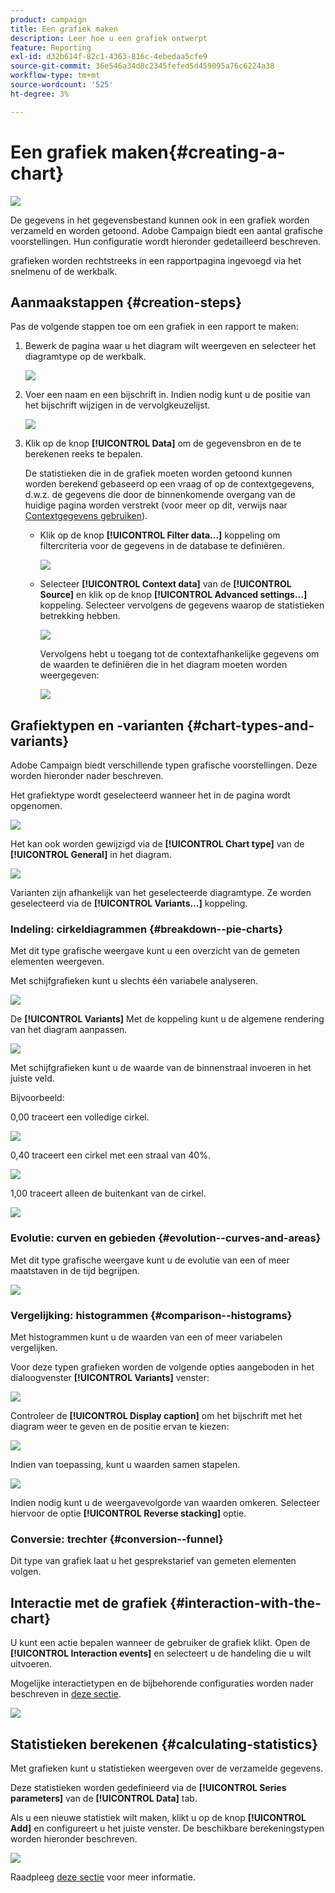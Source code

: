 ```yaml
---
product: campaign
title: Een grafiek maken
description: Leer hoe u een grafiek ontwerpt
feature: Reporting
exl-id: d32b614f-82c1-4363-816c-4ebedaa5cfe9
source-git-commit: 36e546a34d8c2345fefed5d459095a76c6224a38
workflow-type: tm+mt
source-wordcount: '525'
ht-degree: 3%

---
```


# Een grafiek maken{#creating-a-chart}

![](../../assets/common.svg)

De gegevens in het gegevensbestand kunnen ook in een grafiek worden verzameld en worden getoond. Adobe Campaign biedt een aantal grafische voorstellingen. Hun configuratie wordt hieronder gedetailleerd beschreven.

grafieken worden rechtstreeks in een rapportpagina ingevoegd via het snelmenu of de werkbalk.

## Aanmaakstappen {#creation-steps}

Pas de volgende stappen toe om een grafiek in een rapport te maken:

1. Bewerk de pagina waar u het diagram wilt weergeven en selecteer het diagramtype op de werkbalk.

   ![](assets/s_advuser_report_page_activity_04.png)

1. Voer een naam en een bijschrift in. Indien nodig kunt u de positie van het bijschrift wijzigen in de vervolgkeuzelijst.

   ![](assets/s_ncs_advuser_report_wizard_018.png)

1. Klik op de knop **[!UICONTROL Data]** om de gegevensbron en de te berekenen reeks te bepalen.

   De statistieken die in de grafiek moeten worden getoond kunnen worden berekend gebaseerd op een vraag of op de contextgegevens, d.w.z. de gegevens die door de binnenkomende overgang van de huidige pagina worden verstrekt (voor meer op dit, verwijs naar [Contextgegevens gebruiken](../../reporting/using/using-the-context.md#using-context-data)).

   * Klik op de knop **[!UICONTROL Filter data...]** koppeling om filtercriteria voor de gegevens in de database te definiëren.

      ![](assets/reporting_graph_add_filter.png)

   * Selecteer **[!UICONTROL Context data]** van de **[!UICONTROL Source]** en klik op de knop **[!UICONTROL Advanced settings...]** koppeling. Selecteer vervolgens de gegevens waarop de statistieken betrekking hebben.

      ![](assets/reporting_graph_from_context.png)

      Vervolgens hebt u toegang tot de contextafhankelijke gegevens om de waarden te definiëren die in het diagram moeten worden weergegeven:

      ![](assets/reporting_graph_select-from_context.png)

## Grafiektypen en -varianten {#chart-types-and-variants}

Adobe Campaign biedt verschillende typen grafische voorstellingen. Deze worden hieronder nader beschreven.

Het grafiektype wordt geselecteerd wanneer het in de pagina wordt opgenomen.

![](assets/s_advuser_report_page_activity_04.png)

Het kan ook worden gewijzigd via de **[!UICONTROL Chart type]** van de **[!UICONTROL General]** in het diagram.

![](assets/reporting_change_graph_type.png)

Varianten zijn afhankelijk van het geselecteerde diagramtype. Ze worden geselecteerd via de **[!UICONTROL Variants...]** koppeling.

### Indeling: cirkeldiagrammen {#breakdown--pie-charts}

Met dit type grafische weergave kunt u een overzicht van de gemeten elementen weergeven.

Met schijfgrafieken kunt u slechts één variabele analyseren.

![](assets/reporting_graph_type_sector_1.png)

De **[!UICONTROL Variants]** Met de koppeling kunt u de algemene rendering van het diagram aanpassen.

![](assets/reporting_graph_type_sector_2.png)

Met schijfgrafieken kunt u de waarde van de binnenstraal invoeren in het juiste veld.

Bijvoorbeeld:

0,00 traceert een volledige cirkel.

![](assets/s_ncs_advuser_report_sector_exple1.png)

0,40 traceert een cirkel met een straal van 40%.

![](assets/s_ncs_advuser_report_sector_exple2.png)

1,00 traceert alleen de buitenkant van de cirkel.

![](assets/s_ncs_advuser_report_sector_exple3.png)

### Evolutie: curven en gebieden {#evolution--curves-and-areas}

Met dit type grafische weergave kunt u de evolutie van een of meer maatstaven in de tijd begrijpen.

![](assets/reporting_graph_type_curve.png)

### Vergelijking: histogrammen {#comparison--histograms}

Met histogrammen kunt u de waarden van een of meer variabelen vergelijken.

Voor deze typen grafieken worden de volgende opties aangeboden in het dialoogvenster **[!UICONTROL Variants]** venster:

![](assets/reporting_select_graph_var.png)

Controleer de **[!UICONTROL Display caption]** om het bijschrift met het diagram weer te geven en de positie ervan te kiezen:

![](assets/reporting_select_graph_legend.png)

Indien van toepassing, kunt u waarden samen stapelen.

![](assets/reporting_graph_type_histo.png)

Indien nodig kunt u de weergavevolgorde van waarden omkeren. Selecteer hiervoor de optie **[!UICONTROL Reverse stacking]** optie.

### Conversie: trechter {#conversion--funnel}

Dit type van grafiek laat u het gesprekstarief van gemeten elementen volgen.

## Interactie met de grafiek {#interaction-with-the-chart}

U kunt een actie bepalen wanneer de gebruiker de grafiek klikt. Open de **[!UICONTROL Interaction events]** en selecteert u de handeling die u wilt uitvoeren.

Mogelijke interactietypen en de bijbehorende configuraties worden nader beschreven in [deze sectie](../../web/using/static-elements-in-a-web-form.md#inserting-html-content).

![](assets/s_ncs_advuser_report_wizard_017.png)

## Statistieken berekenen {#calculating-statistics}

Met grafieken kunt u statistieken weergeven over de verzamelde gegevens.

Deze statistieken worden gedefinieerd via de **[!UICONTROL Series parameters]** van de **[!UICONTROL Data]** tab.

Als u een nieuwe statistiek wilt maken, klikt u op de knop **[!UICONTROL Add]** en configureert u het juiste venster. De beschikbare berekeningstypen worden hieronder beschreven.

![](assets/reporting_add_statistics.png)

Raadpleeg [deze sectie](../../reporting/using/using-the-descriptive-analysis-wizard.md#statistics-calculation) voor meer informatie.
